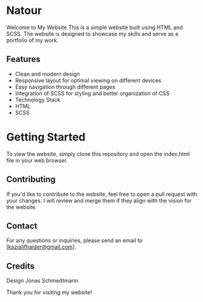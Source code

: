 # Natour
Welcome to My Website
This is a simple website built using HTML and SCSS. The website is designed to showcase my skills and serve as a portfolio of my work.

## Features
- Clean and modern design
- Responsive layout for optimal viewing on different devices
- Easy navigation through different pages
- Integration of SCSS for styling and better organization of CSS
- Technology Stack
- HTML
- SCSS

# Getting Started
To view the website, simply clone this repository and open the index.html file in your web browser.

## Contributing
If you'd like to contribute to the website, feel free to open a pull request with your changes. I will review and merge them if they align with the vision for the website.

## Contact
For any questions or inquiries, please send an email to [kazialifhaider@gmail.com].

## Credits
Design Jonas Schmedtmann

Thank you for visiting my website!
